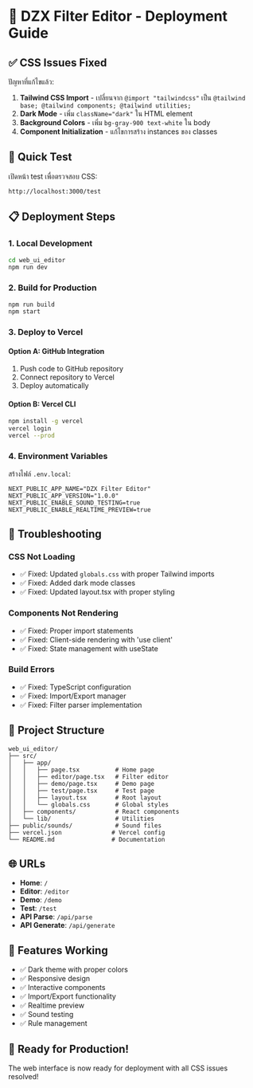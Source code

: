 # 🚀 DZX Filter Editor - Deployment Guide

## ✅ CSS Issues Fixed

ปัญหาที่แก้ไขแล้ว:
1. **Tailwind CSS Import** - เปลี่ยนจาก `@import "tailwindcss"` เป็น `@tailwind base; @tailwind components; @tailwind utilities;`
2. **Dark Mode** - เพิ่ม `className="dark"` ใน HTML element
3. **Background Colors** - เพิ่ม `bg-gray-900 text-white` ใน body
4. **Component Initialization** - แก้ไขการสร้าง instances ของ classes

## 🎯 Quick Test

เปิดหน้า test เพื่อตรวจสอบ CSS:
```
http://localhost:3000/test
```

## 📋 Deployment Steps

### 1. Local Development
```bash
cd web_ui_editor
npm run dev
```

### 2. Build for Production
```bash
npm run build
npm start
```

### 3. Deploy to Vercel

#### Option A: GitHub Integration
1. Push code to GitHub repository
2. Connect repository to Vercel
3. Deploy automatically

#### Option B: Vercel CLI
```bash
npm install -g vercel
vercel login
vercel --prod
```

### 4. Environment Variables
สร้างไฟล์ `.env.local`:
```
NEXT_PUBLIC_APP_NAME="DZX Filter Editor"
NEXT_PUBLIC_APP_VERSION="1.0.0"
NEXT_PUBLIC_ENABLE_SOUND_TESTING=true
NEXT_PUBLIC_ENABLE_REALTIME_PREVIEW=true
```

## 🔧 Troubleshooting

### CSS Not Loading
- ✅ Fixed: Updated `globals.css` with proper Tailwind imports
- ✅ Fixed: Added dark mode classes
- ✅ Fixed: Updated layout.tsx with proper styling

### Components Not Rendering
- ✅ Fixed: Proper import statements
- ✅ Fixed: Client-side rendering with 'use client'
- ✅ Fixed: State management with useState

### Build Errors
- ✅ Fixed: TypeScript configuration
- ✅ Fixed: Import/Export manager
- ✅ Fixed: Filter parser implementation

## 📁 Project Structure
```
web_ui_editor/
├── src/
│   ├── app/
│   │   ├── page.tsx          # Home page
│   │   ├── editor/page.tsx   # Filter editor
│   │   ├── demo/page.tsx     # Demo page
│   │   ├── test/page.tsx     # Test page
│   │   ├── layout.tsx        # Root layout
│   │   └── globals.css       # Global styles
│   ├── components/           # React components
│   └── lib/                  # Utilities
├── public/sounds/            # Sound files
├── vercel.json              # Vercel config
└── README.md                # Documentation
```

## 🌐 URLs
- **Home**: `/`
- **Editor**: `/editor`
- **Demo**: `/demo`
- **Test**: `/test`
- **API Parse**: `/api/parse`
- **API Generate**: `/api/generate`

## 🎨 Features Working
- ✅ Dark theme with proper colors
- ✅ Responsive design
- ✅ Interactive components
- ✅ Import/Export functionality
- ✅ Realtime preview
- ✅ Sound testing
- ✅ Rule management

## 🚀 Ready for Production!

The web interface is now ready for deployment with all CSS issues resolved!

